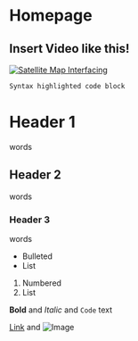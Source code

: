 # Homepage  
## Insert Video like this!
[![Satellite Map Interfacing](http://img.youtube.com/vi/-DHstD0oNrA/0.jpg)](http://www.youtube.com/watch?v=-DHstD0oNrA)
```markdown
Syntax highlighted code block
```
# Header 1
words
## Header 2
words
### Header 3
words

- Bulleted
- List

1. Numbered
2. List

**Bold** and _Italic_ and `Code` text

[Link](url) and ![Image](src)

    
